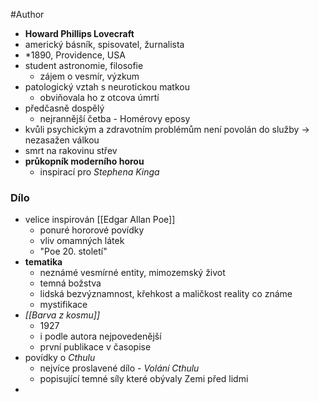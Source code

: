 #Author 

- **Howard Phillips Lovecraft**
- americký básník, spisovatel, žurnalista
- \*1890, Providence, USA
- student astronomie, filosofie
	- zájem o vesmír, výzkum
- patologický vztah s neurotickou matkou
	- obviňovala ho z otcova úmrtí
- předčasně dospělý
	- nejrannější četba - Homérovy eposy
- kvůli psychickým a zdravotním problémům není povolán do služby -> nezasažen válkou
- smrt na rakovinu střev
- **průkopník moderního horou**
	- inspirací pro *Stephena Kinga*
### Dílo
- velice inspirován [[Edgar Allan Poe]]
	- ponuré hororové povídky
	- vliv omamných látek
	- "Poe 20. století"
- **tematika**
	- neznámé vesmírné entity, mimozemský život
	- temná božstva
	- lidská bezvýznamnost, křehkost a maličkost reality co známe
	- mystifikace
- *[[Barva z kosmu]]*
	- 1927
	- i podle autora nejpovedenější
	- první publikace v časopise
- povídky o *Cthulu*
	- nejvíce proslavené dílo - *Volání Cthulu*
	- popisující temné síly které obývaly Zemi před lidmi
- 